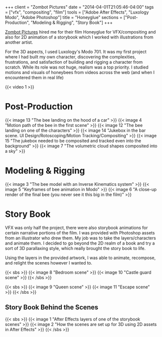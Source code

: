 +++
client = "Zombot Pictures"
date = "2014-04-01T21:05:46-04:00"
tags = ["vfx", "compositing", "film"]
tools = ["Adobe After Effects", "Luxology Modo", "Adobe Photoshop"]
title = "Honeyglue"
sections = ["Post-Production", "Modeling & Rigging", "Story Book"]
+++

[Zombot Pictures](http://zombotpictures.com) hired me for their film Honeyglue for VFX/compositing and also for 2D animation of a storybook which I worked with illustrations from another artist.

For the 3D aspects, I used Luxology's Modo 701. It was my first project where I had built my own character, discovering the complexities, frustrations, and satisfaction of building and rigging a character from scratch. While its role was not huge, realism was a top priority. I studied motions and visuals of honeybees from videos across the web (and when I encountered them in real life)

{{< video 1 >}}

# Post-Production
{{< image 13 "The bee landing on the hood of a car" >}}
{{< image 4 "Motion path of the bee in the first scene" >}}
{{< image 12 "The bee landing on one of the characters" >}}
{{< image 14 "Jukebox in the bar scene. UI Design/Rotoscoping/Motion Tracking/Compositing" >}}
{{< image 15 "The jukebox needed to be composited and tracked even into the background" >}}
{{< image 7 "The volumetric cloud shapes composited into a sky" >}}

# Modeling & Rigging

{{< image 3 "The bee model with an Inverse Kinematics system" >}}
{{< image 5 "Keyframes of bee animation in Modo" >}}
{{< image 6 "A close-up render of the final bee (you never see it this big in the film)" >}}

# Story Book
VFX was only half the project, there were also storybook animations for certain narrative portions of the film. I was provided with Photoshop assets from an illustrator who drew them. My job was to take the layers/characters and animate them. I decided to go beyond the 2D realm of a book and try a sort of 3D parallaxing style, which really brought the story book to life.

Using the layers in the provided artwork, I was able to animate, recompose, and relight the scenes however I wanted to.

{{< sbs >}}
  {{< image 8 "Bedroom scene" >}}
  {{< image 10 "Castle guard scene" >}}
{{< /sbs >}}

{{< sbs >}}
  {{< image 9 "Queen scene" >}}
  {{< image 11 "Escape scene" >}}
{{< /sbs >}}

## Story Book Behind the Scenes
{{< sbs >}}
{{< image 1 "After Effects layers of one of the storybook scenes" >}}
{{< image 2 "How the scenes are set up for 3D using 2D assets in After Effects" >}}
{{< /sbs >}}
